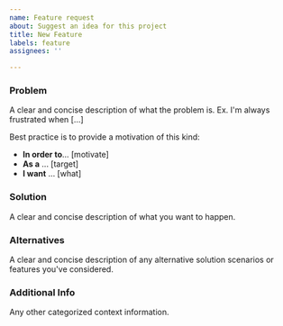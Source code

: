 ```yaml
---
name: Feature request
about: Suggest an idea for this project
title: New Feature
labels: feature
assignees: ''

---
```


### Problem

A clear and concise description of what the problem is. Ex. I'm always frustrated when [...]

Best practice is to provide a motivation of this kind:

* **In order to**... [motivate]
* **As a** ... [target]
* **I want** ... [what]

### Solution

A clear and concise description of what you want to happen.

### Alternatives

A clear and concise description of any alternative solution scenarios or features you've considered.

### Additional Info

Any other categorized context information.
